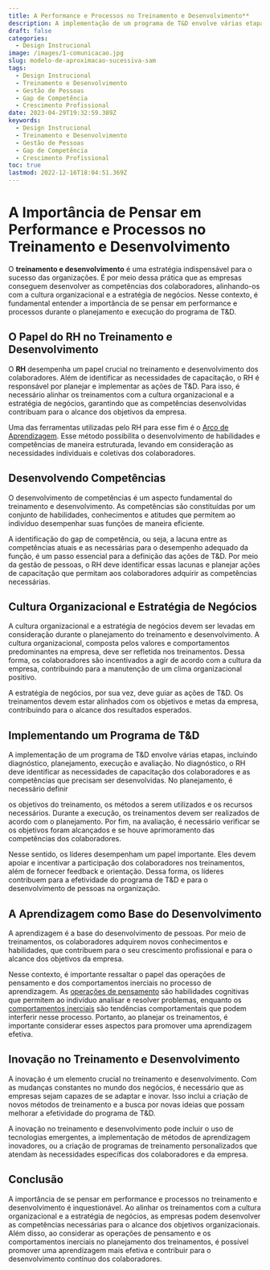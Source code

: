 ```yaml
---
title: A Performance e Processos no Treinamento e Desenvolvimento**
description: A implementação de um programa de T&D envolve várias etapas, incluindo diagnóstico, planejamento, execução e avaliação. No diagnóstico, o RH deve identificar as necessidades de capacitação dos colaboradores e as competências que precisam ser desenvolvidas.
draft: false
categories:
  - Design Instrucional
image: /images/1-comunicacao.jpg
slug: modelo-de-aproximacao-sucessiva-sam
tags:
  - Design Instrucional
  - Treinamento e Desenvolvimento
  - Gestão de Pessoas
  - Gap de Competência
  - Crescimento Profissional
date: 2023-04-29T19:32:59.389Z
keywords:
  - Design Instrucional
  - Treinamento e Desenvolvimento
  - Gestão de Pessoas
  - Gap de Competência
  - Crescimento Profissional
toc: true
lastmod: 2022-12-16T18:04:51.369Z
---
```

# **A Importância de Pensar em Performance e Processos no Treinamento e Desenvolvimento**

O **treinamento e desenvolvimento** é uma estratégia indispensável para o sucesso das organizações. É por meio dessa prática que as empresas conseguem desenvolver as competências dos colaboradores, alinhando-os com a cultura organizacional e a estratégia de negócios. Nesse contexto, é fundamental entender a importância de se pensar em performance e processos durante o planejamento e execução do programa de T&D.

## **O Papel do RH no Treinamento e Desenvolvimento**

O **RH** desempenha um papel crucial no treinamento e desenvolvimento dos colaboradores. Além de identificar as necessidades de capacitação, o RH é responsável por planejar e implementar as ações de T&D. Para isso, é necessário alinhar os treinamentos com a cultura organizacional e a estratégia de negócios, garantindo que as competências desenvolvidas contribuam para o alcance dos objetivos da empresa.

Uma das ferramentas utilizadas pelo RH para esse fim é o [Arco de Aprendizagem](https://d4t.dev/notes/Design-4-Thinking/Dia-a-dia-do-Designer-Instrucional/Arco-de-aprendizagem/). Esse método possibilita o desenvolvimento de habilidades e competências de maneira estruturada, levando em consideração as necessidades individuais e coletivas dos colaboradores.

## **Desenvolvendo Competências**

O desenvolvimento de competências é um aspecto fundamental do treinamento e desenvolvimento. As competências são constituídas por um conjunto de habilidades, conhecimentos e atitudes que permitem ao indivíduo desempenhar suas funções de maneira eficiente.

A identificação do gap de competência, ou seja, a lacuna entre as competências atuais e as necessárias para o desempenho adequado da função, é um passo essencial para a definição das ações de T&D. Por meio da gestão de pessoas, o RH deve identificar essas lacunas e planejar ações de capacitação que permitam aos colaboradores adquirir as competências necessárias.

## **Cultura Organizacional e Estratégia de Negócios**

A cultura organizacional e a estratégia de negócios devem ser levadas em consideração durante o planejamento do treinamento e desenvolvimento. A cultura organizacional, composta pelos valores e comportamentos predominantes na empresa, deve ser refletida nos treinamentos. Dessa forma, os colaboradores são incentivados a agir de acordo com a cultura da empresa, contribuindo para a manutenção de um clima organizacional positivo.

A estratégia de negócios, por sua vez, deve guiar as ações de T&D. Os treinamentos devem estar alinhados com os objetivos e metas da empresa, contribuindo para o alcance dos resultados esperados.

## **Implementando um Programa de T&D**

A implementação de um programa de T&D envolve várias etapas, incluindo diagnóstico, planejamento, execução e avaliação. No diagnóstico, o RH deve identificar as necessidades de capacitação dos colaboradores e as competências que precisam ser desenvolvidas. No planejamento, é necessário definir

os objetivos do treinamento, os métodos a serem utilizados e os recursos necessários. Durante a execução, os treinamentos devem ser realizados de acordo com o planejamento. Por fim, na avaliação, é necessário verificar se os objetivos foram alcançados e se houve aprimoramento das competências dos colaboradores.

Nesse sentido, os líderes desempenham um papel importante. Eles devem apoiar e incentivar a participação dos colaboradores nos treinamentos, além de fornecer feedback e orientação. Dessa forma, os líderes contribuem para a efetividade do programa de T&D e para o desenvolvimento de pessoas na organização.

## **A Aprendizagem como Base do Desenvolvimento**

A aprendizagem é a base do desenvolvimento de pessoas. Por meio de treinamentos, os colaboradores adquirem novos conhecimentos e habilidades, que contribuem para o seu crescimento profissional e para o alcance dos objetivos da empresa.

Nesse contexto, é importante ressaltar o papel das operações de pensamento e dos comportamentos inerciais no processo de aprendizagem. As [operações de pensamento](https://d4t.dev/notes/Design-4-Thinking/Opera%C3%A7%C3%B5es-de-Pensamento/Opera%C3%A7%C3%B5es-de-Pensamento/) são habilidades cognitivas que permitem ao indivíduo analisar e resolver problemas, enquanto os [comportamentos inerciais](https://d4t.dev/notes/Design-4-Thinking/Comportamentos-Inerciais/Comportamentos-Inerciais/) são tendências comportamentais que podem interferir nesse processo. Portanto, ao planejar os treinamentos, é importante considerar esses aspectos para promover uma aprendizagem efetiva.

## **Inovação no Treinamento e Desenvolvimento**

A inovação é um elemento crucial no treinamento e desenvolvimento. Com as mudanças constantes no mundo dos negócios, é necessário que as empresas sejam capazes de se adaptar e inovar. Isso inclui a criação de novos métodos de treinamento e a busca por novas ideias que possam melhorar a efetividade do programa de T&D.

A inovação no treinamento e desenvolvimento pode incluir o uso de tecnologias emergentes, a implementação de métodos de aprendizagem inovadores, ou a criação de programas de treinamento personalizados que atendam às necessidades específicas dos colaboradores e da empresa.

## **Conclusão**

A importância de se pensar em performance e processos no treinamento e desenvolvimento é inquestionável. Ao alinhar os treinamentos com a cultura organizacional e a estratégia de negócios, as empresas podem desenvolver as competências necessárias para o alcance dos objetivos organizacionais. Além disso, ao considerar as operações de pensamento e os comportamentos inerciais no planejamento dos treinamentos, é possível promover uma aprendizagem mais efetiva e contribuir para o desenvolvimento contínuo dos colaboradores.